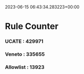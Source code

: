 2023-06-15 06:43:34.283223+00:00
# Rule Counter 
 ### UCATE : 429971

 ### Veneto : 335655

 ### Allowlist : 13923